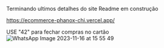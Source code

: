 Terminando ultimos detalhes do site
Readme em construção

https://ecommerce-phanox-chi.vercel.app/


USE "42" para fechar compras no cartão
![WhatsApp Image 2023-11-16 at 15 55 49](https://github.com/matheuscastro77/ecommerce-PHANOX/assets/94663972/23b65d9f-e357-4084-8028-86d36a9ba678)

